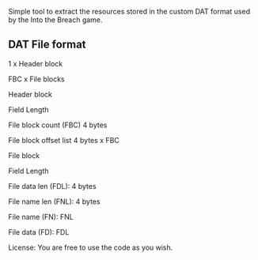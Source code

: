 Simple tool to extract the resources stored in the custom DAT format used by the Into the Breach game.


DAT File format
---------------
1 x Header block

FBC x File blocks


Header block

Field			              Length

File block count (FBC)	4 bytes

File block offset list	4 bytes x FBC


File block

Field			            Length

File data len (FDL):	4 bytes

File name len (FNL):	4 bytes

File name (FN):		  	FNL

File data (FD):		  	FDL



License: You are free to use the code as you wish.
